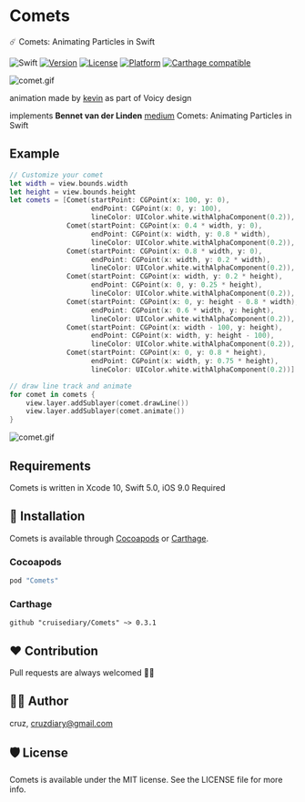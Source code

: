 # Comets
☄️ Comets: Animating Particles in Swift

![Swift](https://img.shields.io/badge/Swift-5.0-orange.svg)
[![Version](https://img.shields.io/cocoapods/v/Comets.svg?style=flat)](http://cocoapods.org/pods/Comets)
[![License](https://img.shields.io/cocoapods/l/Comets.svg?style=flat)](http://cocoapods.org/pods/Comets)
[![Platform](https://img.shields.io/cocoapods/p/Comets.svg?style=flat)](http://cocoapods.org/pods/Comets)
[![Carthage compatible](https://img.shields.io/badge/Carthage-compatible-4BC51D.svg?style=flat)](https://github.com/cruisediary/Comets)

![comet.gif](README/comet.gif)

animation made by [kevin](https://medium.com/@kwijst) as part of Voicy design

implements **Bennet van der Linden** [medium](https://medium.com/call-voicy/comets-animating-particles-in-swift-3431a7f1b250) Comets: Animating Particles in Swift

## Example
```swift
// Customize your comet
let width = view.bounds.width
let height = view.bounds.height
let comets = [Comet(startPoint: CGPoint(x: 100, y: 0),
                    endPoint: CGPoint(x: 0, y: 100),
                    lineColor: UIColor.white.withAlphaComponent(0.2)),
              Comet(startPoint: CGPoint(x: 0.4 * width, y: 0),
                    endPoint: CGPoint(x: width, y: 0.8 * width),
                    lineColor: UIColor.white.withAlphaComponent(0.2)),
              Comet(startPoint: CGPoint(x: 0.8 * width, y: 0),
                    endPoint: CGPoint(x: width, y: 0.2 * width),
                    lineColor: UIColor.white.withAlphaComponent(0.2)),
              Comet(startPoint: CGPoint(x: width, y: 0.2 * height),
                    endPoint: CGPoint(x: 0, y: 0.25 * height),
                    lineColor: UIColor.white.withAlphaComponent(0.2)),
              Comet(startPoint: CGPoint(x: 0, y: height - 0.8 * width),
                    endPoint: CGPoint(x: 0.6 * width, y: height),
                    lineColor: UIColor.white.withAlphaComponent(0.2)),
              Comet(startPoint: CGPoint(x: width - 100, y: height),
                    endPoint: CGPoint(x: width, y: height - 100),
                    lineColor: UIColor.white.withAlphaComponent(0.2)),
              Comet(startPoint: CGPoint(x: 0, y: 0.8 * height),
                    endPoint: CGPoint(x: width, y: 0.75 * height),
                    lineColor: UIColor.white.withAlphaComponent(0.2))]

// draw line track and animate
for comet in comets {
    view.layer.addSublayer(comet.drawLine())
    view.layer.addSublayer(comet.animate())
}
```

![comet.gif](README/Comets.gif)

## Requirements
Comets is written in  Xcode 10, Swift 5.0, iOS 9.0 Required

## 📲 Installation
Comets is available through [Cocoapods](http://cocoapods.org) or [Carthage](https://github.com/Carthage/Carthage).

### Cocoapods
```ruby
pod "Comets"
```

### Carthage
```
github "cruisediary/Comets" ~> 0.3.1
```

## ❤️ Contribution
Pull requests are always welcomed 🏄🏼

## 👨‍💻 Author
cruz, cruzdiary@gmail.com

## 🛡 License

Comets is available under the MIT license. See the LICENSE file for more info.
